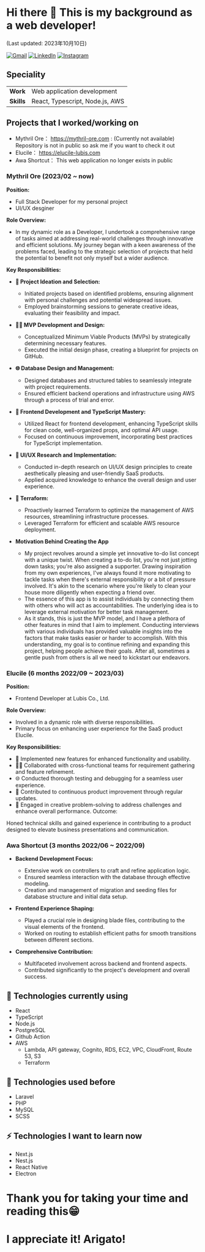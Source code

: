 # Hi there 👋 This is my background as a web developer!
(Last updated: 2023年10月10日)

[![Gmail](https://img.shields.io/badge/-GMAIL-D14836?style=for-the-badge&logo=gmail&logoColor=white)](mailto:sycat.25@gmail.com)
[![LinkedIn](https://img.shields.io/badge/-LINKEDIN-0077B5?style=for-the-badge&logo=linkedin&logoColor=white)](https://www.linkedin.com/in/shohei-yoshida/)
[![Instagram](https://img.shields.io/badge/Instagram-E4405F?style=for-the-badge&logo=instagram&logoColor=white)](https://www.instagram.com/syome_d25/)

<!--
##### Technologies/Language I use

![HTML5](https://img.shields.io/badge/-HTML5-000000?style=flat&logo=html5)
![CSS3](https://img.shields.io/badge/-CSS3-000000?style=flat&logo=css3)
![JavaScript](https://img.shields.io/badge/-JavaScript-000000?style=flat&logo=javascript)
![TypeScript](https://img.shields.io/badge/-TypeScript-000000?style=flat&logo=typescript)
![React](https://shields.io/badge/-React-000000?style=flat&logo=react)
![Node.js](https://shields.io/badge/-Node.js-000000?style=flat&logo=node.js)
![AWS](https://shields.io/badge/-AWS-000000?style=flat&logo=aws)



##### Some of the technologies I have worked with

![Git](https://img.shields.io/badge/-Git-222222?style=flat&logo=git&logoColor=F05032)
![GitHub](https://img.shields.io/badge/-GitHub-222222?style=flat&logo=github&logoColor=181717)
![jQuery](https://img.shields.io/badge/-jQuery-222222?style=flat&logo=jQuery&logoColor=0769AD)

-->

## Speciality

<table>
    <tr>
        <td><strong>Work</strong></td>
        <td>Web application development</td>
    </tr>
    <tr>
        <td><strong>Skills</strong></td>
        <td>React, Typescript, Node.js, AWS</td>
    </tr>
</table>

## Projects that I worked/working on
  * Mythril Ore：
    https://mythril-ore.com : (Currently not available) Repository is not in public so ask me if you want to check it out
  * Elucile：
    https://elucile-lubis.com
  * Awa Shortcut：
    This web application no longer exists in public
    

### **Mythril Ore** (2023/02 ~ now)
 **Position:**
 - Full Stack Developer for my personal project
 - UI/UX desginer


**Role Overview:**
- In my dynamic role as a Developer, I undertook a comprehensive range of tasks aimed at addressing real-world challenges through innovative and efficient solutions. My journey began with a keen awareness of the problems faced, leading to the strategic selection of projects that held the potential to benefit not only myself but a wider audience.


**Key Responsibilities:**

* **🚀 Project Ideation and Selection:**
  *  Initiated projects based on identified problems, ensuring alignment with personal challenges and potential widespread issues.
  * Employed brainstorming sessions to generate creative ideas, evaluating their feasibility and impact.

* **👨‍💻 MVP Development and Design:**
  *  Conceptualized Minimum Viable Products (MVPs) by strategically determining necessary features.
  * Executed the initial design phase, creating a blueprint for projects on GitHub.
    
* **🌐 Database Design and Management:**
  * Designed databases and structured tables to seamlessly integrate with project requirements.
  * Ensured efficient backend operations and infrastructure using AWS through a process of trial and error.

* **🔧 Frontend Development and TypeScript Mastery:**
  * Utilized React for frontend development, enhancing TypeScript skills for clean code, well-organized props, and optimal API usage.
  * Focused on continuous improvement, incorporating best practices for TypeScript implementation.

* **🌟 UI/UX Research and Implementation:**
  * Conducted in-depth research on UI/UX design principles to create aesthetically pleasing and user-friendly SaaS products.
  * Applied acquired knowledge to enhance the overall design and user experience.

* **👀 Terraform:**
  * Proactively learned Terraform to optimize the management of AWS resources, streamlining infrastructure processes.
  * Leveraged Terraform for efficient and scalable AWS resource deployment.
 
* **Motivation Behind Creating the App**
  * My project revolves around a simple yet innovative to-do list concept with a unique twist. When creating a to-do list, you're not just jotting down tasks; you're also assigned a supporter. Drawing inspiration from my own experiences, I've always found it more motivating to tackle tasks when there's external responsibility or a bit of pressure involved. It's akin to the scenario where you're likely to clean your house more diligently when expecting a friend over.
  * The essence of this app is to assist individuals by connecting them with others who will act as accountabilities. The underlying idea is to leverage external motivation for better task management.
  * As it stands, this is just the MVP model, and I have a plethora of other features in mind that I aim to implement. Conducting interviews with various individuals has provided valuable insights into the factors that make tasks easier or harder to accomplish. With this understanding, my goal is to continue refining and expanding this project, helping people achieve their goals. After all, sometimes a gentle push from others is all we need to kickstart our endeavors.
 
### **Elucile** (6 months 2022/09 ~ 2023/03)
 **Position:**
 - Frontend Developer at Lubis Co., Ltd.

 **Role Overview:**

- Involved in a dynamic role with diverse responsibilities.
- Primary focus on enhancing user experience for the SaaS product Elucile.
  
 **Key Responsibilities:**

- 🚀 Implemented new features for enhanced functionality and usability.
- 👨‍💻 Collaborated with cross-functional teams for requirement gathering and feature refinement.
- 🌐 Conducted thorough testing and debugging for a seamless user experience.
- 🔧 Contributed to continuous product improvement through regular updates.
- 🌟 Engaged in creative problem-solving to address challenges and enhance overall performance.
Outcome:

Honed technical skills and gained experience in contributing to a product designed to elevate business presentations and communication.


### **Awa Shortcut** (3 months 2022/06 ~ 2022/09)

- **Backend Development Focus:**
  - Extensive work on controllers to craft and refine application logic.
  - Ensured seamless interaction with the database through effective modeling.
  - Creation and management of migration and seeding files for database structure and initial data setup.

- **Frontend Experience Shaping:**
  - Played a crucial role in designing blade files, contributing to the visual elements of the frontend.
  - Worked on routing to establish efficient paths for smooth transitions between different sections.

- **Comprehensive Contribution:**
  - Multifaceted involvement across backend and frontend aspects.
  - Contributed significantly to the project's development and overall success.


## 🔭 Technologies currently using
- React
- TypeScript
- Node.js
- PostgreSQL
- Github Action
- AWS
  - Lambda, API gateway, Cognito, RDS, EC2, VPC, CloudFront, Route 53, S3
  - Terraform
## 🌱 Technologies used before
- Laravel
- PHP
- MySQL
- SCSS
  
## ⚡  Technologies I want to learn now
- Next.js
- Nest.js
- React Native
- Electron

# Thank you for taking your time and reading this😁 
# I appreciate it! Arigato!
